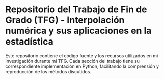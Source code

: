 # Repositorio del Trabajo de Fin de Grado (TFG) - Interpolación numérica y sus aplicaciones en la estadística

Este repositorio contiene el código fuente y los recursos utilizados en mi investigación durante mi TFG. Cada sección del trabajo tiene su correspondiente implementación en Python, facilitando la comprensión y reproducción de los métodos discutidos. 
